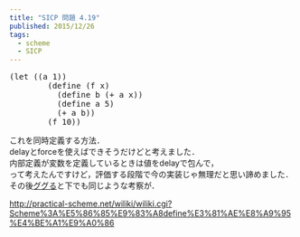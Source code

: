 ```yaml
---
title: "SICP 問題 4.19"
published: 2015/12/26
tags:
  - scheme
  - SICP
---
```



<pre class="code lang-scheme" data-lang="scheme" data-unlink><span class="synSpecial">(</span><span class="synStatement">let</span> <span class="synSpecial">((</span>a <span class="synConstant">1</span><span class="synSpecial">))</span>
        <span class="synSpecial">(</span><span class="synStatement">define</span> <span class="synSpecial">(</span>f x<span class="synSpecial">)</span>
          <span class="synSpecial">(</span><span class="synStatement">define</span> b <span class="synSpecial">(</span><span class="synIdentifier">+</span> a x<span class="synSpecial">))</span>
          <span class="synSpecial">(</span><span class="synStatement">define</span> a <span class="synConstant">5</span><span class="synSpecial">)</span>
          <span class="synSpecial">(</span><span class="synIdentifier">+</span> a b<span class="synSpecial">))</span>
        <span class="synSpecial">(</span>f <span class="synConstant">10</span><span class="synSpecial">))</span>
</pre>


<p>これを同時定義する方法．<br/>
delayとforceを使えばできそうだけどと考えました．<br/>
内部定義が変数を定義しているときは値をdelayで包んで，<br/>
って考えたんですけど，評価する段階で今の実装じゃ無理だと思い諦めました．<br/>
その後<a class="keyword" href="http://d.hatena.ne.jp/keyword/%A5%B0%A5%B0%A4%EB">ググる</a>と下でも同じような考察が．</p>

<p><a href="http://practical-scheme.net/wiliki/wiliki.cgi?Scheme%3A%E5%86%85%E9%83%A8define%E3%81%AE%E8%A9%95%E4%BE%A1%E9%A0%86">http://practical-scheme.net/wiliki/wiliki.cgi?Scheme%3A%E5%86%85%E9%83%A8define%E3%81%AE%E8%A9%95%E4%BE%A1%E9%A0%86</a></p>


